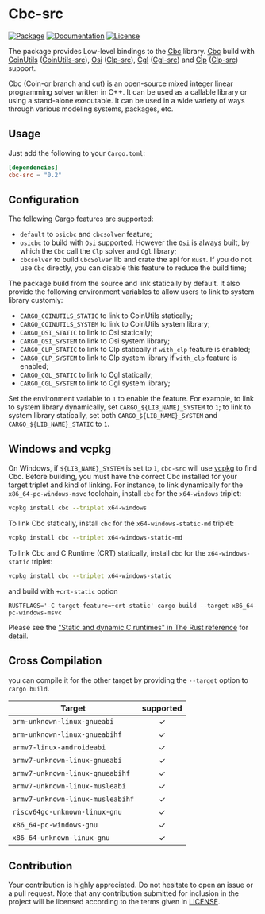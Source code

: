 # Cbc-src

[![Package][package-img]][package-url] [![Documentation][documentation-img]][documentation-url] [![License][license-img]][license-url]

The package provides Low-level bindings to the [Cbc] library. [Cbc] build with [CoinUtils] ([CoinUtils-src]), [Osi] ([Clp-src]), [Cgl] ([Cgl-src]) and [Clp] ([Clp-src]) support.
                                
Cbc (Coin-or branch and cut) is an open-source mixed integer linear programming solver written in C++. It can be used as a callable library or using a stand-alone executable. It can be used in a wide variety of ways through various modeling systems, packages, etc.

## Usage
Just add the following to your `Cargo.toml`:

```toml
[dependencies]
cbc-src = "0.2"
```

## Configuration

The following Cargo features are supported:

* `default` to `osicbc` and `cbcsolver` feature;
* `osicbc` to build with `Osi` supported. However the `Osi` is always built, by which the `Cbc` call the `Clp` solver and `Cgl` library;
* `cbcsolver` to build `CbcSolver` lib and crate the api for `Rust`. If you do not use `Cbc` directly, you can disable this feature to reduce the build time;

The package build from the source and link statically by default. It also provide the following environment variables to allow users to link to system library customly:

* `CARGO_COINUTILS_STATIC` to link to CoinUtils statically;
* `CARGO_COINUTILS_SYSTEM` to link to CoinUtils system library;
* `CARGO_OSI_STATIC` to link to Osi statically;
* `CARGO_OSI_SYSTEM` to link to Osi system library;
* `CARGO_CLP_STATIC` to link to Clp statically if `with_clp` feature is enabled;
* `CARGO_CLP_SYSTEM` to link to Clp system library if `with_clp` feature is enabled;
* `CARGO_CGL_STATIC` to link to Cgl statically;
* `CARGO_CGL_SYSTEM` to link to Cgl system library;

Set the environment variable to `1` to enable the feature. For example, to link to system library dynamically, set `CARGO_${LIB_NAME}_SYSTEM` to `1`; to link to system library statically, set both `CARGO_${LIB_NAME}_SYSTEM` and `CARGO_${LIB_NAME}_STATIC` to `1`.

## Windows and vcpkg

On Windows, if `${LIB_NAME}_SYSTEM` is set to `1`, `cbc-src` will use 
[vcpkg] to find Cbc. Before building, you must have the correct Cbc 
installed for your target triplet and kind of linking. For instance,
to link dynamically for the `x86_64-pc-windows-msvc` toolchain, install
 `cbc` for the `x64-windows` triplet:

```sh
vcpkg install cbc --triplet x64-windows
```

To link Cbc statically, install `cbc` for the `x64-windows-static-md` triplet:

```sh
vcpkg install cbc --triplet x64-windows-static-md
```

To link Cbc and C Runtime (CRT) statically, install `cbc` for the `x64-windows-static` triplet:

```sh
vcpkg install cbc --triplet x64-windows-static
```

and build with `+crt-static` option

```
RUSTFLAGS='-C target-feature=+crt-static' cargo build --target x86_64-pc-windows-msvc
```

Please see the ["Static and dynamic C runtimes" in The Rust reference](https://doc.rust-lang.org/reference/linkage.html#static-and-dynamic-c-runtimes) for detail.

## Cross Compilation

you can compile it for the other target by providing the `--target` option to 
`cargo build`. 


| Target                               |  supported  |
|--------------------------------------|:-----------:|
| `arm-unknown-linux-gnueabi`          | ✓   |
| `arm-unknown-linux-gnueabihf`        | ✓   |
| `armv7-linux-androideabi`            | ✓   |
| `armv7-unknown-linux-gnueabi`        | ✓   |
| `armv7-unknown-linux-gnueabihf`      | ✓   |
| `armv7-unknown-linux-musleabi`       | ✓   |
| `armv7-unknown-linux-musleabihf`     | ✓   |
| `riscv64gc-unknown-linux-gnu`        | ✓   |
| `x86_64-pc-windows-gnu`              | ✓   |
| `x86_64-unknown-linux-gnu`           | ✓   |

## Contribution

Your contribution is highly appreciated. Do not hesitate to open an issue or a
pull request. Note that any contribution submitted for inclusion in the project
will be licensed according to the terms given in [LICENSE](license-url).

[CoinUtils]: https://github.com/coin-or/CoinUtils
[Osi]: https://github.com/coin-or/Osi
[Cgl]: https://github.com/coin-or/Cgl
[Clp]: https://github.com/coin-or/Clp
[Cbc]: https://github.com/coin-or/Cbc
[BCP]: https://github.com/coin-or/BCP

[CoinUtils-src]: https://github.com/Maroon502/coinutils-src
[Osi-src]: https://github.com/Maroon502/osi-src
[Cgl-src]: https://github.com/Maroon502/cgl-src
[Clp-src]: https://github.com/Maroon502/clp-src
[Cbc-src]: https://github.com/Maroon502/cbc-src
[BCP-src]: https://github.com/Maroon502/bcp-src

[vcpkg]: https://github.com/Microsoft/vcpkg

[documentation-img]: https://docs.rs/cbc-src/badge.svg
[documentation-url]: https://docs.rs/cbc-src
[package-img]: https://img.shields.io/crates/v/cbc-src.svg
[package-url]: https://crates.io/crates/cbc-src
[license-img]: https://img.shields.io/crates/l/cbc-src.svg
[license-url]: https://github.com/Maroon502/cbc-src/blob/master/LICENSE.md
